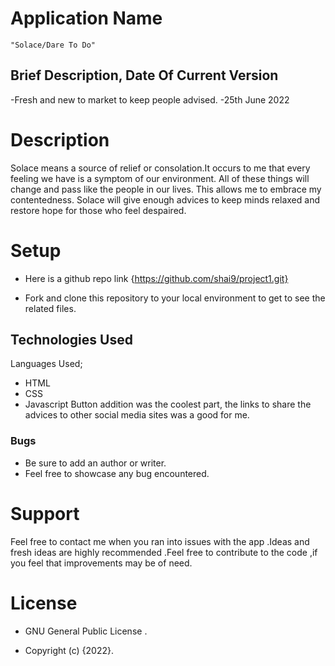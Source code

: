 # Application Name
    "Solace/Dare To Do"

## Brief Description, Date Of Current Version
 -Fresh and new to market to keep people advised.
 -25th June 2022

# Description
 Solace means a source of relief or consolation.It occurs to me that every feeling we have is a symptom of our environment. All of these things will change and pass like the people in our lives. This allows me to embrace my contentedness.
 Solace will give enough advices to keep minds relaxed and restore hope for those who feel despaired.
 
# Setup
* Here is a github repo link {https://github.com/shai9/project1.git}
- Fork and clone this repository to your local environment to get to see the related files.

## Technologies Used
Languages Used;
   -  HTML
   -  CSS
   -  Javascript
 Button addition was the coolest part, the links to share the advices to other social media sites was a good for me.

### Bugs
 - Be sure to add an author or writer.
 - Feel free to showcase any bug encountered.

# Support

 Feel free to contact me when you ran into issues with the app .Ideas  and fresh ideas are highly recommended .Feel free to contribute to the code ,if you feel that improvements may be of need.

# License
*  GNU General Public License .
-  Copyright (c) {2022}.

